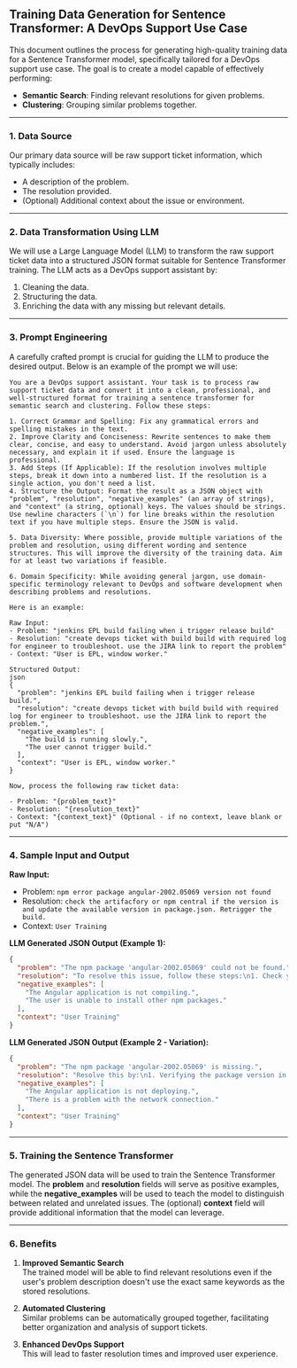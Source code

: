 ## Training Data Generation for Sentence Transformer: A DevOps Support Use Case

This document outlines the process for generating high-quality training data for a Sentence Transformer model, specifically tailored for a DevOps support use case. The goal is to create a model capable of effectively performing:

- **Semantic Search**: Finding relevant resolutions for given problems.  
- **Clustering**: Grouping similar problems together.

---

### 1. Data Source

Our primary data source will be raw support ticket information, which typically includes:

- A description of the problem.  
- The resolution provided.  
- (Optional) Additional context about the issue or environment.

---

### 2. Data Transformation Using LLM

We will use a Large Language Model (LLM) to transform the raw support ticket data into a structured JSON format suitable for Sentence Transformer training. The LLM acts as a DevOps support assistant by:

1. Cleaning the data.  
2. Structuring the data.  
3. Enriching the data with any missing but relevant details.

---

### 3. Prompt Engineering

A carefully crafted prompt is crucial for guiding the LLM to produce the desired output. Below is an example of the prompt we will use:

```plaintext
You are a DevOps support assistant. Your task is to process raw support ticket data and convert it into a clean, professional, and well-structured format for training a sentence transformer for semantic search and clustering. Follow these steps:

1. Correct Grammar and Spelling: Fix any grammatical errors and spelling mistakes in the text.
2. Improve Clarity and Conciseness: Rewrite sentences to make them clear, concise, and easy to understand. Avoid jargon unless absolutely necessary, and explain it if used. Ensure the language is professional.
3. Add Steps (If Applicable): If the resolution involves multiple steps, break it down into a numbered list. If the resolution is a single action, you don't need a list.
4. Structure the Output: Format the result as a JSON object with "problem", "resolution", "negative_examples" (an array of strings), and "context" (a string, optional) keys. The values should be strings. Use newline characters (`\n`) for line breaks within the resolution text if you have multiple steps. Ensure the JSON is valid.

5. Data Diversity: Where possible, provide multiple variations of the problem and resolution, using different wording and sentence structures. This will improve the diversity of the training data. Aim for at least two variations if feasible.

6. Domain Specificity: While avoiding general jargon, use domain-specific terminology relevant to DevOps and software development when describing problems and resolutions.

Here is an example:

Raw Input:
- Problem: "jenkins EPL build failing when i trigger release build"
- Resolution: "create devops ticket with build build with required log for engineer to troubleshoot. use the JIRA link to report the problem"
- Context: "User is EPL, window worker."

Structured Output:
json
{
  "problem": "jenkins EPL build failing when i trigger release build.",
  "resolution": "create devops ticket with build build with required log for engineer to troubleshoot. use the JIRA link to report the problem.",
  "negative_examples": [
    "The build is running slowly.",
    "The user cannot trigger build."
  ],
  "context": "User is EPL, window worker."
}

Now, process the following raw ticket data:

- Problem: "{problem_text}"
- Resolution: "{resolution_text}"
- Context: "{context_text}" (Optional - if no context, leave blank or put "N/A")
```

---

### 4. Sample Input and Output

**Raw Input:**

- Problem: `npm error package angular-2002.05069 version not found`
- Resolution: `check the artifacfory or npm central if the version is and update the available version in package.json. Retrigger the build.`
- Context: `User Training`

**LLM Generated JSON Output (Example 1):**

```json
{
  "problem": "The npm package 'angular-2002.05069' could not be found.",
  "resolution": "To resolve this issue, follow these steps:\n1. Check your artifact repository or npm central to verify if the specified version of the package exists.\n2. If the version is available, update the 'package.json' file to use the correct version.\n3. Retrigger the build process.",
  "negative_examples": [
    "The Angular application is not compiling.",
    "The user is unable to install other npm packages."
  ],
  "context": "User Training"
}
```

**LLM Generated JSON Output (Example 2 - Variation):**

```json
{
  "problem": "The npm package 'angular-2002.05069' is missing.",
  "resolution": "Resolve this by:\n1. Verifying the package version in your artifact repository or npm central.\n2. Updating the 'package.json' file with the correct, available version.\n3. Rerunning the build.",
  "negative_examples": [
    "The Angular application is not deploying.",
    "There is a problem with the network connection."
  ],
  "context": "User Training"
}
```

---

### 5. Training the Sentence Transformer

The generated JSON data will be used to train the Sentence Transformer model. The **problem** and **resolution** fields will serve as positive examples, while the **negative_examples** will be used to teach the model to distinguish between related and unrelated issues. The (optional) **context** field will provide additional information that the model can leverage.

---

### 6. Benefits

1. **Improved Semantic Search**  
   The trained model will be able to find relevant resolutions even if the user's problem description doesn't use the exact same keywords as the stored resolutions.

2. **Automated Clustering**  
   Similar problems can be automatically grouped together, facilitating better organization and analysis of support tickets.

3. **Enhanced DevOps Support**  
   This will lead to faster resolution times and improved user experience.


